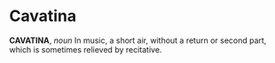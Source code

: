 # Cavatina

**CAVATINA**, _noun_ In music, a short air, without a return or second part, which is sometimes relieved by recitative.